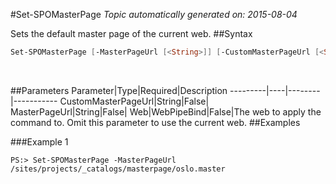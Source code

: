 #Set-SPOMasterPage
*Topic automatically generated on: 2015-08-04*

Sets the default master page of the current web.
##Syntax
```powershell
Set-SPOMasterPage [-MasterPageUrl [<String>]] [-CustomMasterPageUrl [<String>]] [-Web [<WebPipeBind>]]
```
&nbsp;

##Parameters
Parameter|Type|Required|Description
---------|----|--------|-----------
CustomMasterPageUrl|String|False|
MasterPageUrl|String|False|
Web|WebPipeBind|False|The web to apply the command to. Omit this parameter to use the current web.
##Examples

###Example 1
    
    PS:> Set-SPOMasterPage -MasterPageUrl /sites/projects/_catalogs/masterpage/oslo.master



